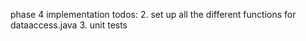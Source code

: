 phase 4 implementation todos:
2. set up all the different functions for dataaccess.java
3. unit tests